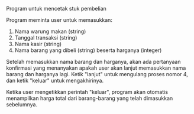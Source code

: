 Program untuk mencetak stuk pembelian

Program meminta user untuk memasukkan:
1. Nama warung makan (string)
2. Tanggal transaksi (string)
3. Nama kasir (string)
4. Nama barang yang dibeli (string) beserta harganya (integer)

Setelah memasukkan nama barang dan harganya, akan ada pertanyaan konfirmasi yang menanyakan
apakah user akan lanjut memasukkan nama barang dan harganya lagi. Ketik "lanjut" untuk mengulang
proses nomor 4, dan ketik "keluar" untuk mengakhirinya.

Ketika user mengetikkan perintah "keluar", program akan otomatis menampilkan harga total dari
barang-barang yang telah dimasukkan sebelumnya.